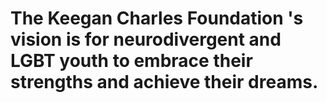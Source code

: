 <div class="vision">
    <h1>The Keegan Charles Foundation 's vision is for neurodivergent and LGBT youth to embrace their strengths and achieve their dreams.</h1>
</div>
